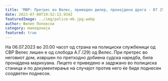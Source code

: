 ```yaml
---
title: 'МВР: Претрес во Велес, приведен дилер, пронајдена дрога - 07 ЈУЛИ 2023'
date: 2023-07-08T19:52:13.934Z
featuredImage: ../img/police-mk.jpg.webp
author: Филип Поповски
category: македонија
featured: true
---
```

На 06.07.2023 во 20.00 часот од страна на полициски службеници од СВР Велес лишен е од слобода А.Г.(29) од Велес. При претрес во неговиот дом, извршен по претходно добиена судска наредба, била пронајдена марихуана.
Лицето е приведено и задржано во полициска станица и по документирање на случајот против него ќе биде поднесен соодветен поднесок.
